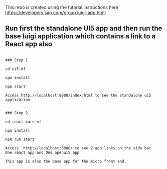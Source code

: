 
This repo is created using the tutorial instructions here https://developers.sap.com/group.luigi-app.html

## Run first the standalone UI5 app and then run the base luigi application which contains a link to a React app also

```

### Step 1

cd ui5-mf

npm install

npm start

Access http://localhost:8080/index.html to see the standalone ui5 application


```
```
### Step 2

cd react-core-mf

npm install

npm run start

Access  http://localhost:3000/ to see 2 app links on the side bar
One react app and One openui5 app

This app is also the base app for the micro front end.

```
